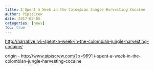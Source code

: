 ```yaml
---
title: I Spent a Week in the Colombian Jungle Harvesting Cocaine
author: PipisCrew
date: 2017-08-05
categories: [news]
toc: true
---
```


http://narrative.ly/i-spent-a-week-in-the-colombian-jungle-harvesting-cocaine/

origin - http://www.pipiscrew.com/?p=9691 i-spent-a-week-in-the-colombian-jungle-harvesting-cocaine